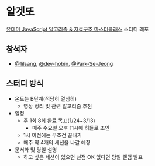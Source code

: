 # 알겟또

[유데미 JavaScript 알고리즘 & 자료구조 마스터클래스](https://www.udemy.com/course/best-javascript-data-structures/?kw=%E3%80%90%ED%95%9C%EA%B8%80%EC%9E%90%EB%A7%89%E3%80%91+JavaScript+%EC%95%8C%EA%B3%A0%EB%A6%AC%EC%A6%98+%26+%EC%9E%90%EB%A3%8C%EA%B5%AC%EC%A1%B0+%EB%A7%88%EC%8A%A4%ED%84%B0%ED%81%B4%EB%9E%98%EC%8A%A4&src=sac) 스터디 레포

## 참석자

- [@1ilsang](https://github.com/1ilsang), [@dev-hobin](https://github.com/dev-hobin), [@Park-Se-Jeong](https://github.com/Park-Se-Jeong)

## 스터디 방식

- 온도는 B단계(적당히 열심히)
  - 영상 정리 및 관련 알고리즘 추천
- 일정
  - 주 1회 8회 완료 목표(1/24~3/13)
    - 매주 수요일 오후 11시에 허들로 조인
  - 1시 이전에는 무조건 끝내기
  - 매주 약 4개의 세션을 나갈 예정
- 문서화 및 당일 설명
  - 하고 싶은 세션이 있으면 선점 OK 없다면 당일 랜덤 발표
